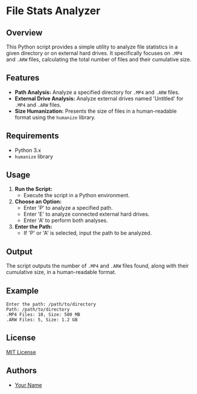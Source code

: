 # File Stats Analyzer

## Overview
This Python script provides a simple utility to analyze file statistics in a given directory or on external hard drives. It specifically focuses on `.MP4` and `.ARW` files, calculating the total number of files and their cumulative size.

## Features
- **Path Analysis:** Analyze a specified directory for `.MP4` and `.ARW` files.
- **External Drive Analysis:** Analyze external drives named 'Untitled' for `.MP4` and `.ARW` files.
- **Size Humanization:** Presents the size of files in a human-readable format using the `humanize` library.

## Requirements
- Python 3.x
- `humanize` library

## Usage
1. **Run the Script:**
   - Execute the script in a Python environment.
2. **Choose an Option:**
   - Enter 'P' to analyze a specified path.
   - Enter 'E' to analyze connected external hard drives.
   - Enter 'A' to perform both analyses.
3. **Enter the Path:**
   - If 'P' or 'A' is selected, input the path to be analyzed.

## Output
The script outputs the number of `.MP4` and `.ARW` files found, along with their cumulative size, in a human-readable format.

## Example
```
Enter the path: /path/to/directory
Path: /path/to/directory
.MP4 Files: 10, Size: 500 MB
.ARW Files: 5, Size: 1.2 GB
```

## License
[MIT License](LICENSE)

## Authors
- [Your Name](https://github.com/yourusername)
